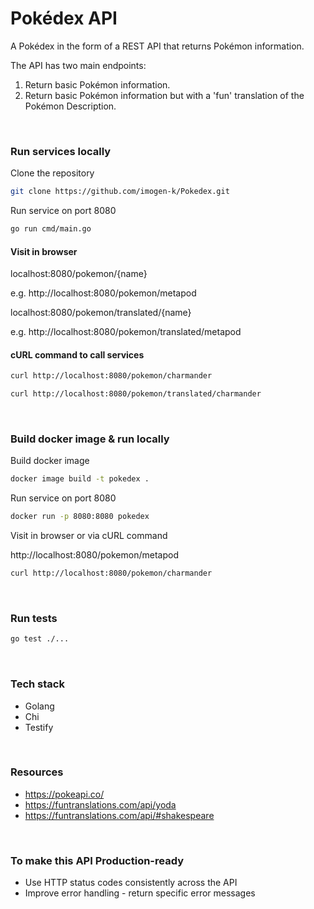 # Pokédex API

A Pokédex in the form of a REST API that returns Pokémon information.

The API has two main endpoints:
1. Return basic Pokémon information.
2. Return basic Pokémon information but with a 'fun' translation of the Pokémon Description.

<br>

### Run services locally

Clone the repository

```bash
git clone https://github.com/imogen-k/Pokedex.git
```

Run service on port 8080
```bash
go run cmd/main.go
```


#### Visit in browser

localhost:8080/pokemon/{name}

e.g. http://localhost:8080/pokemon/metapod


localhost:8080/pokemon/translated/{name}

e.g. http://localhost:8080/pokemon/translated/metapod


#### cURL command to call services

```bash 
curl http://localhost:8080/pokemon/charmander
```
```bash 
curl http://localhost:8080/pokemon/translated/charmander
```

<br>

### Build docker image & run locally

Build docker image

```bash
docker image build -t pokedex .
```

Run service on port 8080

```bash
docker run -p 8080:8080 pokedex
```

Visit in browser or via cURL command

http://localhost:8080/pokemon/metapod

```bash 
curl http://localhost:8080/pokemon/charmander
```

<br>

### Run tests

```bash 
go test ./...
```

<br>

### Tech stack
- Golang
- Chi
- Testify

<br>

### Resources
- https://pokeapi.co/
- https://funtranslations.com/api/yoda
- https://funtranslations.com/api/#shakespeare

<br>

### To make this API Production-ready

- Use HTTP status codes consistently across the API
- Improve error handling - return specific error messages
